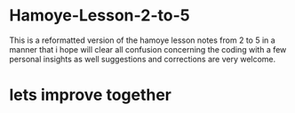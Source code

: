 # Hamoye-Lesson-2-to-5
This is a reformatted version of the hamoye lesson notes from 2 to 5 in a manner that i hope will clear all confusion concerning the coding with a few personal insights as well
suggestions and corrections are very welcome. 
# lets improve together
